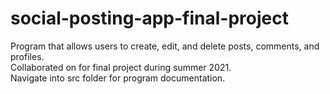 # social-posting-app-final-project
Program that allows users to create, edit, and delete posts, comments, and profiles.
<br/>
Collaborated on for final project during summer 2021.
<br/>
Navigate into src folder for program documentation.
